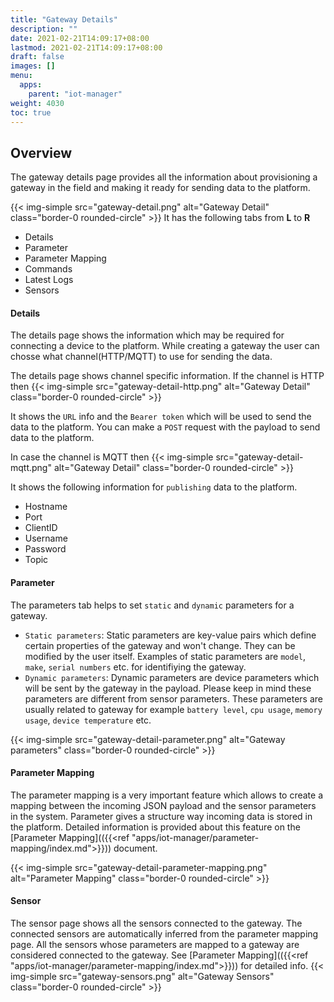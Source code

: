 ```yaml
---
title: "Gateway Details"
description: ""
date: 2021-02-21T14:09:17+08:00
lastmod: 2021-02-21T14:09:17+08:00
draft: false
images: []
menu:
  apps:
    parent: "iot-manager"
weight: 4030
toc: true
---
```


## Overview
The gateway details page provides all the information about provisioning a gateway
in the field and making it ready for sending data to the platform. 

{{< img-simple src="gateway-detail.png" alt="Gateway Detail" class="border-0 rounded-circle" >}}
It has the following tabs from __L__ to __R__

- Details
- Parameter
- Parameter Mapping
- Commands
- Latest Logs
- Sensors

#### Details
The details page shows the information which may be required for connecting a
device to the platform. While creating a gateway the user can chosse what channel(HTTP/MQTT)
to use for sending the data.

The details page shows channel specific information. If the channel is HTTP then
{{< img-simple src="gateway-detail-http.png" alt="Gateway Detail" class="border-0 rounded-circle" >}}

It shows the `URL` info and the `Bearer token` which will be used to send the data
to the platform. You can make a `POST` request with the payload to send data to 
the platform.

In case the channel is MQTT then 
{{< img-simple src="gateway-detail-mqtt.png" alt="Gateway Detail" class="border-0 rounded-circle" >}}

It shows the following information for `publishing` data to the platform.

- Hostname
- Port
- ClientID
- Username
- Password
- Topic

#### Parameter
The parameters tab helps to set `static` and `dynamic` parameters for a gateway.

- `Static parameters`: Static parameters are key-value pairs which define certain
properties of the gateway and won't change. They can be modified by the user itself.
Examples of static parameters are `model`, `make`, `serial numbers` etc. for identifiying 
the gateway.
- `Dynamic parameters`: Dynamic parameters are device parameters which will be sent by the
gateway in the payload. Please keep in mind these parameters are different from sensor
parameters. These parameters are usually related to gateway for example `battery level`, `cpu usage`,
`memory usage`, `device temperature` etc.

{{< img-simple src="gateway-detail-parameter.png" alt="Gateway parameters" class="border-0 rounded-circle" >}}

#### Parameter Mapping
The parameter mapping is a very important feature which allows to create a mapping between
the incoming JSON payload and the sensor parameters in the system. Parameter gives a structure 
way incoming data is stored in the platform. Detailed information 
is provided about this feature on the [Parameter Mapping](({{<ref "apps/iot-manager/parameter-mapping/index.md">}})) document.

{{< img-simple src="gateway-detail-parameter-mapping.png" alt="Parameter Mapping" class="border-0 rounded-circle" >}}

#### Sensor
The sensor page shows all the sensors connected to the gateway. The connected sensors
are automatically inferred from the parameter mapping page. All the sensors whose
parameters are mapped to a gateway are considered connected to the gateway. See 
[Parameter Mapping](({{<ref "apps/iot-manager/parameter-mapping/index.md">}})) for detailed
info.
{{< img-simple src="gateway-sensors.png" alt="Gateway Sensors" class="border-0 rounded-circle" >}}
